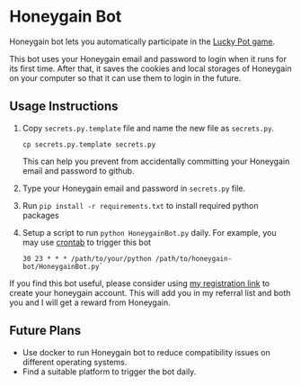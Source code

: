 # Honeygain Bot

Honeygain bot lets you automatically participate in the [Lucky Pot game](https://www.honeygain.com/lucky-pot-rules/).

This bot uses your Honeygain email and password to login when it runs for its first time. After that, it saves the cookies and local storages of Honeygain on your computer so that it can use them to login in the future.

## Usage Instructions

1. Copy `secrets.py.template` file and name the new file as `secrets.py`. 

   `cp secrets.py.template secrets.py`

   This can help you prevent from accidentally committing your Honeygain email and password to github.

2. Type your Honeygain email and password in `secrets.py` file.

3. Run `pip install -r requirements.txt` to install required python packages

4. Setup a script to run `python HoneygainBot.py` daily. For example, you may use [crontab](https://crontab.guru/) to trigger this bot
    ```
    30 23 * * * /path/to/your/python /path/to/honeygain-bot/HoneygainBot.py`
    ```

If you find this bot useful, please consider using [my registration link](https://r.honeygain.me/I745M22C51) to create your honeygain account. This will add you in my referral list and both you and I will get a reward from Honeygain. 

## Future Plans

* Use docker to run Honeygain bot to reduce compatibility issues on different operating systems.
* Find a suitable platform to trigger the bot daily.
